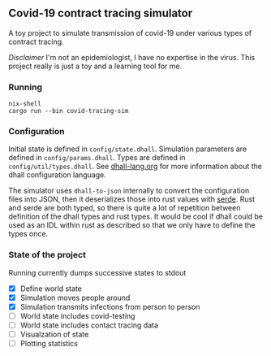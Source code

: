 ## Covid-19 contract tracing simulator

A toy project to simulate transmission of covid-19 under various types of
contract tracing.

*Disclaimer* I'm not an epidemiologist, I have no expertise in the virus. This
project really is just a toy and a learning tool for me.


### Running

``` shell
nix-shell
cargo run --bin covid-tracing-sim
```

### Configuration

Initial state is defined in `config/state.dhall`. Simulation parameters are
defined in `config/params.dhall`. Types are defined in
`config/util/types.dhall`. See [dhall-lang.org](https://dhall-lang.org) for more
information about the dhall configuration language.

The simulator uses `dhall-to-json` internally to convert the configuration files
into JSON, then it deserializes those into rust values with
[serde](https://serde.rs). Rust and serde are both typed, so there is quite a
lot of repetition between definition of the dhall types and rust types. It would
be cool if dhall could be used as an IDL within rust as described so that we
only have to define the types once.

### State of the project

Running currently dumps successive states to stdout

 - [x] Define world state
 - [x] Simulation moves people around
 - [x] Simulation transmits infections from person to person
 - [ ] World state includes covid-testing
 - [ ] World state includes contact tracing data
 - [ ] Visualzation of state
 - [ ] Plotting statistics
